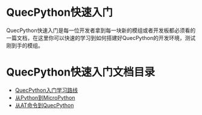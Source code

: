 # QuecPython快速入门

QuecPython快速入门是每一位开发者拿到每一块新的模组或者开发板都必须看的一篇文档，在这里你可以快速的学习到如何搭建好QuecPython的开发环境，测试刚到手的模组。

# QuecPython快速入门文档目录

- [QuecPython入门学习路线](QuecPython入门学习路线.html)
- [从Python到MicroPython](从Python到MicroPython.html)
- [从AT命令到QuecPython](从AT命令到QuecPython.html)